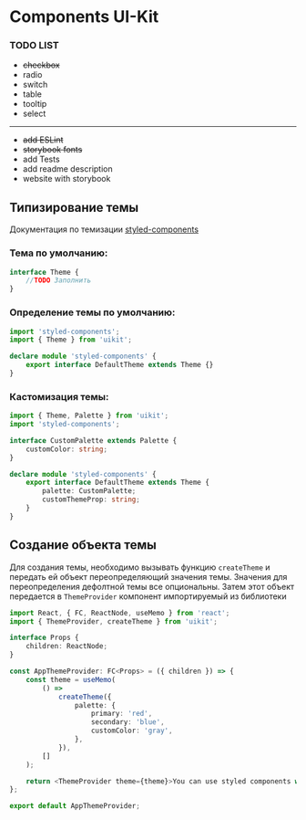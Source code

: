 # Components UI-Kit

### TODO LIST

-   ~~checkbox~~
-   radio
-   switch
-   table
-   tooltip
-   select

---

-   ~~add ESLint~~
-   ~~storybook fonts~~
-   add Tests
-   add readme description
-   website with storybook

## Типизирование темы

Документация по темизации [styled-components](https://styled-components.com/docs/api#typescript)

### Тема по умолчанию:

```typescript
interface Theme {
    //TODO Заполнить
}
```

### Определение темы по умолчанию:

```typescript
import 'styled-components';
import { Theme } from 'uikit';

declare module 'styled-components' {
    export interface DefaultTheme extends Theme {}
}
```

### Кастомизация темы:

```typescript
import { Theme, Palette } from 'uikit';
import 'styled-components';

interface CustomPalette extends Palette {
    customColor: string;
}

declare module 'styled-components' {
    export interface DefaultTheme extends Theme {
        palette: CustomPalette;
        customThemeProp: string;
    }
}
```

## Создание объекта темы

Для создания темы, необходимо вызывать функцию `createTheme` и передать ей объект переопределяющий значения темы.
Значения для переопределения дефолтной темы все опциональны. Затем этот объект передается в `ThemeProvider` компонент импортируемый из библиотеки

```typescript jsx
import React, { FC, ReactNode, useMemo } from 'react';
import { ThemeProvider, createTheme } from 'uikit';

interface Props {
    children: ReactNode;
}

const AppThemeProvider: FC<Props> = ({ children }) => {
    const theme = useMemo(
        () =>
            createTheme({
                palette: {
                    primary: 'red',
                    secondary: 'blue',
                    customColor: 'gray',
                },
            }),
        []
    );

    return <ThemeProvider theme={theme}>You can use styled components with theme</ThemeProvider>;
};

export default AppThemeProvider;
```
